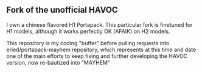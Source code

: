 ## Fork of the unofficial HAVOC

I own a chinese flavored H1 Portapack. This particular fork is finetuned for H1 models, although it works perfectly OK (AFAIK) on H2 models.

This repository is my coding "buffer" before pulling requests into eried/portapack-mayhem repository, which represents at this time and date one of the main efforts to keep fixing and further developing the HAVOC version, now re-bautized into "MAYHEM"
